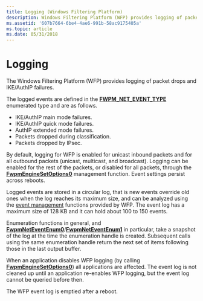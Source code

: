 ```yaml
---
title: Logging (Windows Filtering Platform)
description: Windows Filtering Platform (WFP) provides logging of packet drops and IKE/AuthIP failures.
ms.assetid: '607b7664-6be4-4ae6-991b-58ac9175405a'
ms.topic: article
ms.date: 05/31/2018
---
```


# Logging

The Windows Filtering Platform (WFP) provides logging of packet drops and IKE/AuthIP failures.

The logged events are defined in the [**FWPM\_NET\_EVENT\_TYPE**](/windows/desktop/api/Fwpmtypes/ne-fwpmtypes-fwpm_net_event_type) enumerated type and are as follows.

-   IKE/AuthIP main mode failures.
-   IKE/AuthIP quick mode failures.
-   AuthIP extended mode failures.
-   Packets dropped during classification.
-   Packets dropped by IPsec.

By default, logging for WFP is enabled for unicast inbound packets and for all outbound packets (unicast, multicast, and broadcast). Logging can be enabled for the rest of the packets, or disabled for all packets, through the [**FwpmEngineSetOptions0**](/windows/desktop/api/Fwpmu/nf-fwpmu-fwpmenginesetoption0) management function. Event settings persist across reboots.

Logged events are stored in a circular log, that is new events override old ones when the log reaches its maximum size, and can be analyzed using the [event management](fwp-mgmt-functions.md) functions provided by WFP. The event log has a maximum size of 128 KB and it can hold about 100 to 150 events.

Enumeration functions in general, and [**FwpmNetEventEnum0**](/windows/desktop/api/Fwpmu/nf-fwpmu-fwpmneteventenum0)/[**FwpmNetEventEnum1**](/windows/desktop/api/Fwpmu/nf-fwpmu-fwpmneteventenum1) in particular, take a snapshot of the log at the time the enumeration handle is created. Subsequent calls using the same enumeration handle return the next set of items following those in the last output buffer.

When an application disables WFP logging (by calling [**FwpmEngineSetOptions0**](/windows/desktop/api/Fwpmu/nf-fwpmu-fwpmenginesetoption0)) all applications are affected. The event log is not cleaned up until an application re-enables WFP logging, but the event log cannot be queried before then.

The WFP event log is emptied after a reboot.

 

 




